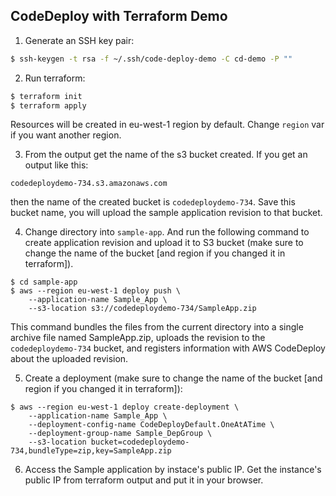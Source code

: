 ## CodeDeploy with Terraform Demo

1. Generate an SSH key pair:

```bash
$ ssh-keygen -t rsa -f ~/.ssh/code-deploy-demo -C cd-demo -P ""
```

2. Run terraform:

  ```bash
  $ terraform init
  $ terraform apply
  ```
  Resources will be created in eu-west-1 region by default. Change `region` var if you want another region. 


3. From the output get the name of the s3 bucket created. If you get an output like this: 

  ```
  codedeploydemo-734.s3.amazonaws.com
  ```

  then the name of the created bucket is `codedeploydemo-734`. Save this bucket name, you will upload the sample application revision to that bucket.

4. Change directory into `sample-app`. And run the following command to create application revision and upload it to S3 bucket (make sure to change the name of the bucket [and region if you changed it in terraform]). 

  ```
  $ cd sample-app
  $ aws --region eu-west-1 deploy push \
      --application-name Sample_App \
      --s3-location s3://codedeploydemo-734/SampleApp.zip
  ```

  This command bundles the files from the current directory into a single archive file named SampleApp.zip, uploads the revision to the `codedeploydemo-734` bucket, and registers information with AWS CodeDeploy about the uploaded revision.

5. Create a deployment (make sure to change the name of the bucket [and region if you changed it in terraform]):

  ```
  $ aws --region eu-west-1 deploy create-deployment \
      --application-name Sample_App \
      --deployment-config-name CodeDeployDefault.OneAtATime \
      --deployment-group-name Sample_DepGroup \
      --s3-location bucket=codedeploydemo-734,bundleType=zip,key=SampleApp.zip
  ```
  
6. Access the Sample application by instace's public IP. Get the instance's public IP from terraform output and put it in your browser.
